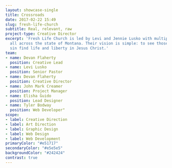 ```yaml
---
layout: showcase-single
title: Crossroads
date: 2017-02-22 15:49
slug: fresh-life-church
subtitle: Real, relevant, raw
project-type: Creative Director
excerpt: 'Fresh Life Church is led by Levi and Jennie Lusko with multiple campuses
  all across the state of Montana. Their vision is simple: to see those stranded in
  sin find life and liberty in Jesus Christ.'
team:
- name: Devan Flaherty
  position: Creative Lead
- name: Levi Lusko
  position: Senior Pastor
- name: Devan Flaherty
  position: Creative Director
- name: John Mark Creamer
  position: Project Manager
- name: Elisha Guido
  position: Lead Designer
- name: Tyler Bodway
  position: Web Developer"
scope:
- label: Creative Direction
- label: Art Direction
- label: Graphic Design
- label: Web Design
- label: Web Development
primaryColor: "#e51717"
secondaryColor: "#e5e5e5"
backgroundColor: "#242424"
contrast: true
---
```

